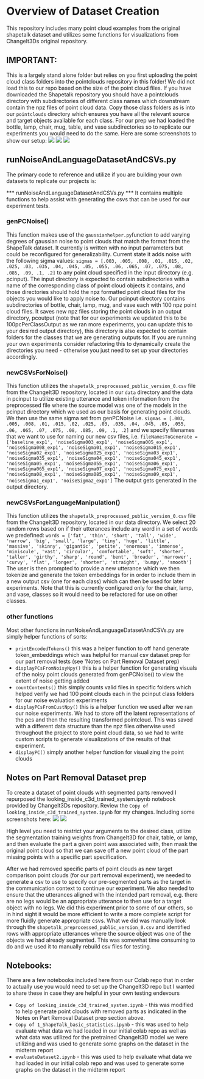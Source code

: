 # Overview of Dataset Creation
This repository includes many point cloud examples from the original shapetalk dataset and utilizes some functions for visualizations from ChangeIt3Ds original repository.

## IMPORTANT: 
This is a largely stand alone folder but relies on you first uploading the point cloud class folders into the pointclouds repository in this folder! We did not load this to our repo based on the size of the point cloud files. If you have downloaded the Shapetalk repository you should have a pointclouds directory with subdirectories of different class names which downstream contain the npz files of point cloud data. Copy those class folders as is into our `pointclouds` directory which ensures you have all the relevant source and target objects available for each class. For our prep we had loaded the bottle, lamp, chair, mug, table, and vase subdirectories so to replicate our experiments you would need to do the same. 
Here are some screenshots to show our setup:
 ![](data/pointcloudsFolder.png)
  ![](data/subdirectory.png)
   ![](data/contentsInSubdirectory.png)


## runNoiseAndLanguageDatasetAndCSVs.py
The primary code to reference and utilize if you are building your own datasets to replicate our projects is:

*** runNoiseAndLanguageDatasetAndCSVs.py ***
It contains multiple functions to help assist with generating the csvs that can be used for our experiment tests. 

### genPCNoise()
This function makes use of the `gaussianhelper.py`function to add varying degrees of gaussian noise to point clouds that match the format from the ShapeTalk dataset. It currently is written with no input parrameters but could be reconfigured for generalizability. Current state it adds noise with the following sigma values:
`sigmas = [.003, .005, .008, .01, .015, .02, .025, .03, .035, .04, .045, .05, .055, .06, .065, .07, .075, .08, .085, .09, .1, .2]`
to any point cloud specified in the input directory (e.g. pcinput). The input directory is expected to contain subdirectories with a name of the corresponding class of point cloud objects it contains, and those directories should hold the npz formatted point cloud files for the objects you would like to apply noise to. Our pcinput directory contains subdirectories of bottle, chair, lamp, mug, and vase each with 100 npz point cloud files. It saves new npz files storing the point clouds in an output directory, pcoutput (note that for our experiments we updated this to be 100pcPerClassOutput as we ran more experiments, you can update this to your desired output directory), this directory is also expected to contain folders for the classes that we are generating outputs for. If you are running your own experiments consider refactoring this to dynamically create the directories you need - otherwise you just need to set up your directories accordingly.

### newCSVsForNoise()
This function utilizes the `shapetalk_preprocessed_public_version_0.csv`  file from the ChangeIt3D repository, located in our `data` directory and the data in pcinput to utilize existing utterance and token information from the preprocessed file where the source model was one of the models in the pcinput directory which we used as our basis for generating point clouds. We then use the same sigma set from genPCNoise i.e. 
        `sigmas = [.003, .005, .008, .01, .015, .02, .025, .03, .035, .04, .045, .05, .055, .06, .065, .07, .075, .08, .085, .09, .1, .2]`
and we specify filenames that we want to use for naming our new csv files, i.e.
        `fileNamesToGenerate = ['baseline_exp1', 'noiseSigma003_exp1', 'noiseSigma005_exp1', 'noiseSigma008_exp1', 'noiseSigma01_exp1', 'noiseSigma015_exp1', 'noiseSigma02_exp1', 'noiseSigma025_exp1', 'noiseSigma03_exp1', 'noiseSigma035_exp1', 'noiseSigma04_exp1', 'noiseSigma045_exp1', 'noiseSigma05_exp1', 'noiseSigma055_exp1', 'noiseSigma06_exp1', 'noiseSigma065_exp1', 'noiseSigma07_exp1', 'noiseSigma075_exp1', 'noiseSigma08_exp1', 'noiseSigma085_exp1', 'noiseSigma09_exp1', 'noiseSigma1_exp1', 'noiseSigma2_exp1']`
The output gets generated in the output directory. 

### newCSVsForLanguageManipulation()
This function utilizes the `shapetalk_preprocessed_public_version_0.csv` file from the ChangeIt3D repository, located in our data directory. We select 20 random rows based on if their utterances include any word in a set of words we predefined:
 `words = ['fat', 'thin', 'short', 'tall', 'wide', 'narrow', 'big', 'small', 'large', 'tiny', 'huge', 'little', 'massive', 'skinny', 'gigantic', 'petite', 'enormous', 'immense', 'miniscule', 'vast', 'circular', 'comfortable', 'soft', 'shorter', 'taller', 'girthy', 'sharp', 'round', 'bent', 'broader', 'narrower', 'curvy', 'flat', 'longer', 'shorter', 'straight', 'bumpy', 'smooth']`
 The user is then prompted to provide a new utterance which we then tokenize and generate the token embeddings for in order to include them in a new output csv (one for each class) which can then be used for later experiments. Note that this is currently configured only for the chair, lamp, and vase, classes so it would need to be refactored for use on other classes. 


### other functions 
Most other functions in runNoiseAndLanguageDatasetAndCSVs.py are simply helper functions of sorts: 
- `printEncodedTokens()` this was a helper function to off hand generate token_embeddings which was helpful for manual csv dataset prep for our part removal tests (see 'Notes on Part Removal Dataset prep)
- `displayPCsFromNoisyNpy()` this is a helper function for generating visuals of the noisy point clouds generated from genPCNoise() to view the extent of noise getting added
- `countContents()` this simply counts valid files in specific folders which helped verify we had 100 point clouds each in the pcinput class folders for our noise evaluation experiments 
- `displayPCsFromCustNpy()` this is a helper function we used after we ran our noise experiments. We had to store off the latent representations of the pcs and then the resulting transformed pointcloud. This was saved with a different data structure than the npz files otherwise used throughout the project to store point cloud data, so we had to write custom scripts to generate visualizations of the results of that experiment. 
- `displayPC()` simply another helper function for visualizing the point clouds 

 ## Notes on Part Removal Dataset prep
 To create a dataset of point clouds with segmented parts removed I repurposed the looking_inside_c3d_trained_system.ipynb notebook provided by ChangeIt3Ds repository. Review the `Copy of looking_inside_c3d_trained_system.ipynb` for my changes. Including some screenshots here: 
 ![](data/partseg_01.png)
  ![](data/partseg_02.png)

  High level you need to restrict your arguments to the desired class, utilize the segmentation training weights from ChangeIt3D for chair, table, or lamp, and then evaluate the part a given point was associated with, then mask the original point cloud so that we can save off a new point cloud of the part missing points with a specific part specification. 

 After we had removed specific parts of point clouds as new target comparison point clouds (for our part removal experiment), we needed to generate a csv to use to specify our pre-segmented parts as the target in the communication context to continue our experiment. We also needed to ensure that the utterances aligned with the intended part removal, e.g. there are no legs would be an appropriate utterance to then use for a target object with no legs. We did this experiment prior to some of our others, so in hind sight it would be more efficient to write a more complete script for more fluidly generate appropriate csvs. What we did was manually look through the `shapetalk_preprocessed_public_version_0.csv` and identified rows with appropriate utterances where the source object was one of the objects we had already segmented. This was somewhat time consuming to do and we used it to manually rebuild csv files for testing. 

## Notebooks:
There are a few notebooks included here from our Colab repo that in order to actually use you would need to set up the ChangeIt3D repo but I wanted to share these in case they are helpful in your own testing endevours
- `Copy of looking_inside_c3d_trained_system.ipynb` - this was modified to help generate point clouds with removed parts as indicated in the Notes on Part Removal Dataset prep section above. 
- `Copy of 1_ShapeTalk_basic_statistics.ipynb` - this was used to help evaluate what data we had loaded in our initial colab repo as well as what data was utilized for the pretrained ChangeIt3D model we were utilizing and was used to generate some graphs on the dataset in the midterm report
- `evaluateDataset2.ipynb` - this was used to help evaluate what data we had loaded in our initial colab repo and was used to generate some graphs on the dataset in the midterm report


